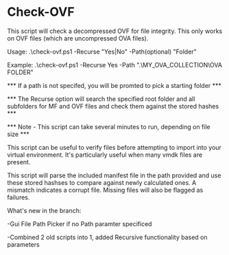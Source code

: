 # Check-OVF

This script will check a decompressed OVF for file integrity. This only works on OVF files (which are uncompressed OVA files).

Usage: 		.\check-ovf.ps1 -Recurse "Yes|No" -Path(optional) "Folder"

Example: 	.\check-ovf.ps1 -Recurse Yes -Path ".\MY_OVA_COLLECTION\OVA FOLDER"

*** If a path is not specifed, you will be promted to pick a starting folder ***

*** The Recurse option will search the specified root folder and all subfolders for MF and OVF files and check them against the stored hashes ***

*** Note - This script can take several minutes to run, depending on file size ***

This script can be useful to verify files before attempting to import into your virtual environment. It's particularly useful when many vmdk files are present.

This script will parse the included manifest file in the path provided and use these stored hashses to compare against newly calculated ones. A mismatch indicates a corrupt file. Missing files will also be flagged as failures.

What's new in the branch:

-Gui File Path Picker if no Path paramter specificed

-Combined 2 old scripts into 1, added Recursive functionality based on parameters



